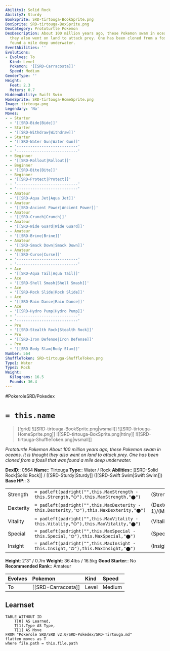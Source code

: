 ```yaml
---
Ability1: Solid Rock
Ability2: Sturdy
BookSprite: SRD-tirtouga-BookSprite.png
BoxSprite: SRD-tirtouga-BoxSprite.png
DexCategory: Prototurtle Pokemon
DexDescription: About 100 million years ago, these Pokemon swam in oceans. It is thought
  they also went on land to attack prey. One has been cloned from a fossil that was
  found a mile deep underwater.
EventAbilities: ''
Evolutions:
- Evolves: To
  Kind: Level
  Pokemon: '[[SRD-Carracosta]]'
  Speed: Medium
GenderType: ''
Height:
  Feet: 2.3
  Meters: 0.7
HiddenAbility: Swift Swim
HomeSprite: SRD-tirtouga-HomeSprite.png
Image: tirtouga.png
Legendary: 'No'
Moves:
- - Starter
  - '[[SRD-Bide|Bide]]'
- - Starter
  - '[[SRD-Withdraw|Withdraw]]'
- - Starter
  - '[[SRD-Water Gun|Water Gun]]'
- - '---------------------------'
  - '---------------------------'
- - Beginner
  - '[[SRD-Rollout|Rollout]]'
- - Beginner
  - '[[SRD-Bite|Bite]]'
- - Beginner
  - '[[SRD-Protect|Protect]]'
- - '---------------------------'
  - '---------------------------'
- - Amateur
  - '[[SRD-Aqua Jet|Aqua Jet]]'
- - Amateur
  - '[[SRD-Ancient Power|Ancient Power]]'
- - Amateur
  - '[[SRD-Crunch|Crunch]]'
- - Amateur
  - '[[SRD-Wide Guard|Wide Guard]]'
- - Amateur
  - '[[SRD-Brine|Brine]]'
- - Amateur
  - '[[SRD-Smack Down|Smack Down]]'
- - Amateur
  - '[[SRD-Curse|Curse]]'
- - '---------------------------'
  - '---------------------------'
- - Ace
  - '[[SRD-Aqua Tail|Aqua Tail]]'
- - Ace
  - '[[SRD-Shell Smash|Shell Smash]]'
- - Ace
  - '[[SRD-Rock Slide|Rock Slide]]'
- - Ace
  - '[[SRD-Rain Dance|Rain Dance]]'
- - Ace
  - '[[SRD-Hydro Pump|Hydro Pump]]'
- - '---------------------------'
  - '---------------------------'
- - Pro
  - '[[SRD-Stealth Rock|Stealth Rock]]'
- - Pro
  - '[[SRD-Iron Defense|Iron Defense]]'
- - Pro
  - '[[SRD-Body Slam|Body Slam]]'
Number: 564
ShuffleToken: SRD-tirtouga-ShuffleToken.png
Type1: Water
Type2: Rock
Weight:
  Kilograms: 16.5
  Pounds: 36.4
---
```


#PokeroleSRD/Pokedex

# `= this.name`

> [!grid]
> ![[SRD-tirtouga-BookSprite.png|wsmall]]
> ![[SRD-tirtouga-HomeSprite.png]]
> ![[SRD-tirtouga-BoxSprite.png|htiny]]
> ![[SRD-tirtouga-ShuffleToken.png|wsmall]]


*Prototurtle Pokemon*
*About 100 million years ago, these Pokemon swam in oceans. It is thought they also went on land to attack prey. One has been cloned from a fossil that was found a mile deep underwater.*

**DexID**:: 0564
**Name**:: Tirtouga
**Type**:: Water / Rock
**Abilities**:: [[SRD-Solid Rock|Solid Rock]] / [[SRD-Sturdy|Sturdy]] ([[SRD-Swift Swim|Swift Swim]])
**Base HP**:: 3

|           |                                                                                        |                                          |
| --------- | -------------------------------------------------------------------------------------- | ---------------------------------------- |
| Strength  | `= padleft(padright("",this.MaxStrength - this.Strength,"⭘"),this.MaxStrength,"⬤")`    | (Strength::2)/(MaxStrength::5)   |
| Dexterity | `= padleft(padright("",this.MaxDexterity - this.Dexterity,"⭘"),this.MaxDexterity,"⬤")` | (Dexterity:: 1)/(MaxDexterity::3) |
| Vitality  | `= padleft(padright("",this.MaxVitality - this.Vitality,"⭘"),this.MaxVitality,"⬤")`    | (Vitality::3)/(MaxVitality::6)   |
| Special   | `= padleft(padright("",this.MaxSpecial - this.Special,"⭘"),this.MaxSpecial,"⬤")`       | (Special::2)/(MaxSpecial::4)     |
| Insight   | `= padleft(padright("",this.MaxInsight - this.Insight,"⭘"),this.MaxInsight,"⬤")`       | (Insight::2)/(MaxInsight::4)     |

**Height**: 2'3" / 0.7m
**Weight**: 36.4lbs / 16.5kg
**Good Starter**:: No
**Recommended Rank**:: Amateur

| Evolves   | Pokemon            | Kind   | Speed   |
|:----------|:-------------------|:-------|:--------|
| To        | [[SRD-Carracosta]] | Level  | Medium  |

## Learnset

```dataview
TABLE WITHOUT ID
    T[0] AS Learned,
    T[1].Type AS Type,
    T[1] AS Move
FROM "Pokerole SRD/SRD v2.0/SRD-Pokedex/SRD-Tirtouga.md"
flatten moves as T
where file.path = this.file.path
```
